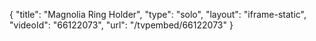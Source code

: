 {
    "title": "Magnolia Ring Holder",
    "type": "solo",
    "layout": "iframe-static",
    "videoId": "66122073",
    "url": "\/tvpembed\/66122073"
}